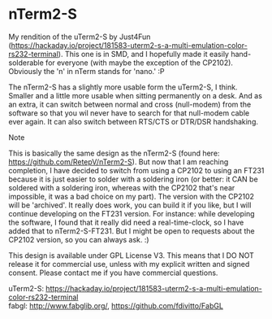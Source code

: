 # nTerm2-S
My rendition of the uTerm2-S by Just4Fun (https://hackaday.io/project/181583-uterm2-s-a-multi-emulation-color-rs232-terminal). This one is in SMD, and I hopefully made it easily hand-solderable for everyone (with maybe the exception of the CP2102). Obviously the 'n' in nTerm stands for 'nano.' :P

The nTerm2-S has a slightly more usable form the uTerm2-S, I think. Smaller and a little more usable when sitting permanently on a desk. And as an extra, it can switch between normal and cross (null-modem) from the software so that you wil never have to search for that null-modem cable ever again. It can also switch between RTS/CTS or DTR/DSR handshaking.

> [!NOTE]
> This is basically the same design as the nTerm2-S (found here: https://github.com/RetepV/nTerm2-S). But now that I am reaching completion, I have decided to switch from using a CP2102 to using an FT231 because it is just easier to solder with a soldering iron (or better: it CAN be soldered with a soldering iron, whereas with the CP2102 that's near impossible, it was a bad choice on my part). The version with the CP2102 will be 'archived'. It really does work, you can build it if you like, but I will continue developing on the FT231 version. For instance: while developing the software, I found that it really did need a real-time-clock, so I have added that to nTerm2-S-FT231. But I might be open to requests about the CP2102 version, so you can always ask. :)

This design is available under GPL License V3. This means that I DO NOT release it for commercial use, unless with my explicit written and signed consent. Please contact me if you have commercial questions.

uTerm2-S: https://hackaday.io/project/181583-uterm2-s-a-multi-emulation-color-rs232-terminal  
fabgl: http://www.fabglib.org/, https://github.com/fdivitto/FabGL

